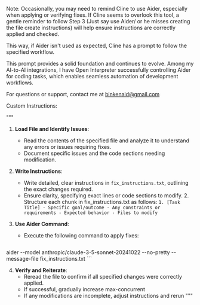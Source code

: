 Note: Occasionally, you may need to remind Cline to use Aider, especially when applying or verifying fixes. If Cline seems to overlook this tool, a gentle reminder to follow Step 3 (Just say use Aider/ or he misses creating the file create instructions) will help ensure instructions are correctly applied and checked.

This way, if Aider isn't used as expected, Cline has a prompt to follow the specified workflow.

This prompt provides a solid foundation and continues to evolve. Among my AI-to-AI integrations, I have Open Interpreter successfully controlling Aider for coding tasks, which enables seamless automation of development workflows.

For questions or support, contact me at binkenaid@gmail.com

Custom Instructions:


"""
1. **Load File and Identify Issues**:
   - Read the contents of the specified file and analyze it to understand any errors or issues requiring fixes.
   - Document specific issues and the code sections needing modification.

2. **Write Instructions**:
   - Write detailed, clear instructions in `fix_instructions.txt`, outlining the exact changes required.
   - Ensure clarity, specifying exact lines or code sections to modify.
      2. Structure each chunk in fix_instructions.txt as follows:
         ```
         1. [Task Title]
         - Specific goal/outcome
         - Any constraints or requirements
         - Expected behavior
         - Files to modify
         ```

3. **Use Aider Command**:
   - Execute the following command to apply fixes:  
     ```bash
aider --model anthropic/claude-3-5-sonnet-20241022 --no-pretty --message-file fix_instructions.txt  <filename1>  <filename2>
     ```

4. **Verify and Reiterate**:
   - Reread the file to confirm if all specified changes were correctly applied.
   - If successful, gradually increase max-concurrent
   - If any modifications are incomplete, adjust instructions and rerun
   """
